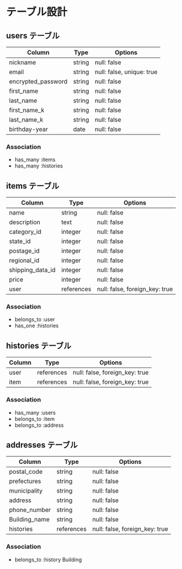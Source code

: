 # テーブル設計

## users テーブル

| Column             | Type       | Options                   |
|--------------------|------------|---------------------------|
| nickname           | string     | null: false               |
| email              | string     | null: false, unique: true |
| encrypted_password | string     | null: false               |
| first_name         | string     | null: false               |
| last_name          | string     | null: false               |
| first_name_k       | string     | null: false               |
| last_name_k        | string     | null: false               |
| birthday-year      | date       | null: false               |

### Association

- has_many :items
- has_many :histories

## items テーブル

| Column            | Type       | Options                        |
|-------------------|------------|--------------------------------|
| name              | string     | null: false                    |
| description       | text       | null: false                    |
| category_id       | integer    | null: false                    |
| state_id          | integer    | null: false                    |
| postage_id        | integer    | null: false                    |
| regional_id       | integer    | null: false                    |
| shipping_data_id  | integer    | null: false                    |
| price             | integer    | null: false                    |
| user              | references | null: false, foreign_key: true |

### Association

- belongs_to :user
- has_one :histories

## histories テーブル

| Column | Type       | Options                        |
|--------|------------|--------------------------------|
| user   | references | null: false, foreign_key: true |
| item   | references | null: false, foreign_key: true |

### Association

- has_many :users
- belongs_to :item
- belongs_to :address

## addresses テーブル

| Column        | Type       | Options                        |
|---------------|------------|--------------------------------|
| postal_code   | string     | null: false                    |
| prefectures   | string     | null: false                    |
| municipality  | string     | null: false                    |
| address       | string     | null: false                    |
| phone_number  | string     | null: false                    |
| Building_name | string     | null: false                    |
| histories     | references | null: false, foreign_key: true |

### Association

- belongs_to :history
Building